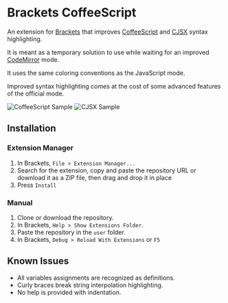 # Brackets CoffeeScript
An extension for [Brackets](https://github.com/adobe/brackets) that improves [CoffeeScript](https://github.com/jashkenas/coffeescript) and [CJSX](https://github.com/jsdf/coffee-react-transform) syntax highlighting.

It is meant as a temporary solution to use while waiting for an improved [CodeMirror](https://github.com/codemirror/CodeMirror) mode.

It uses the same coloring conventions as the JavaScript mode.

Improved syntax highlighting comes at the cost of some advanced features of the official mode.

![CoffeeScript Sample](http://i.imgur.com/6zT913M.png)
![CJSX Sample](http://i.imgur.com/OcnMqfA.png)

## Installation

### Extension Manager

1. In Brackets, `File > Extension Manager...`
2. Search for the extension, copy and paste the repository URL or download it as a ZIP file, then drag and drop it in place
3. Press `Install`

### Manual

1. Clone or download the repository.
2. In Brackets, `Help > Show Extensions Folder`.
3. Paste the repository in the `user` folder.
4. In Brackets, `Debug > Reload With Extensions` or `F5`

## Known Issues
* All variables assignments are recognized as definitions.
* Curly braces break string interpolation highlighting.
* No help is provided with indentation.
